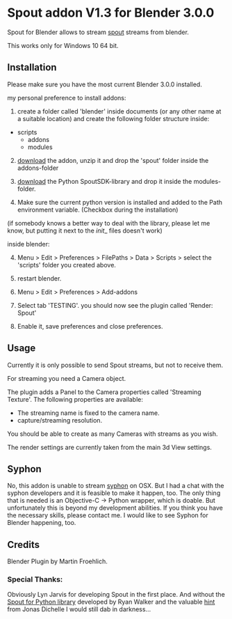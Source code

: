 # Spout addon V1.3 for Blender 3.0.0

Spout for Blender allows to stream [spout](http://spout.zeal.co/) streams from blender.

This works only for Windows 10 64 bit.

## Installation

Please make sure you have the most current Blender 3.0.0 installed.

my personal preference to install addons:

1. create a folder called 'blender' inside documents (or any other name at a suitable location) and create the following folder structure inside:

  * scripts
    * addons
    * modules

2. [download](https://github.com/maybites/blender.script.spout/releases) the addon, unzip it and drop the 'spout' folder inside the addons-folder

3. [download](https://github.com/maybites/blender.script.spout/releases/tag/Python_3.9) the Python SpoutSDK-library and drop it inside the modules-folder.

4. Make sure the current python version is installed and added to the Path environment variable. (Checkbox during the installation)

(if somebody knows a better way to deal with the library, please let me know, but putting it next to the _init__ files doesn't work)

inside blender:

4. Menu > Edit > Preferences > FilePaths > Data > Scripts >  select the 'scripts' folder you created above.

5. restart blender.

6. Menu > Edit > Preferences > Add-addons

7. Select tab 'TESTING'. you should now see the plugin called 'Render: Spout'

8. Enable it, save preferences and close preferences.

## Usage

Currently it is only possible to send Spout streams, but not to receive them.

For streaming you need a Camera object.

The plugin adds a Panel to the Camera properties called 'Streaming Texture'. The following properties are available:

* The streaming name is fixed to the camera name.
* capture/streaming resolution.

You should be able to create as many Cameras with streams as you wish.

The render settings are currently taken from the main 3d View settings.

## Syphon

No, this addon is unable to stream [syphon](http://syphon.v002.info/) on OSX. But I had a chat with the syphon developers and it is feasible to make it happen, too. The only thing that is needed is an Objective-C -> Python wrapper, which is doable. But unfortunately this is beyond my development abilities. If you think you have the necessary skills, please contact me. I would like to see Syphon for Blender happening, too.

## Credits

Blender Plugin by Martin Froehlich.

### Special Thanks:
Obviously Lyn Jarvis for developing Spout in the first place. And without the [Spout for Python library](https://github.com/maybites/Spout-for-Python) developed by Ryan Walker and the valuable [hint](https://docs.blender.org/api/master/gpu.html#rendering-the-3d-view-into-a-texture) from Jonas Dichelle I would still dab in darkness...
